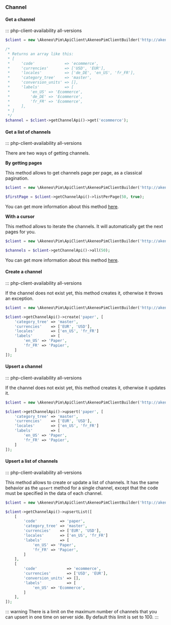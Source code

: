 ### Channel

#### Get a channel
::: php-client-availability all-versions

```php
$client = new \Akeneo\Pim\ApiClient\AkeneoPimClientBuilder('http://akeneo.com/')->buildAuthenticatedByPassword('client_id', 'secret', 'admin', 'admin');

/*
 * Returns an array like this:
 * [
 *     'code'             => 'ecommerce',
 *     'currencies'       => ['USD', 'EUR'],
 *     'locales'          => ['de_DE', 'en_US', 'fr_FR'],
 *     'category_tree'    => 'master',
 *     'conversion_units' => [],
 *     'labels'           => [
 *         'en_US' => 'Ecommerce',
 *         'de_DE' => 'Ecommerce',
 *         'fr_FR' => 'Ecommerce',
 *     ],
 * ]
 */
$channel = $client->getChannelApi()->get('ecommerce');
```

#### Get a list of channels
::: php-client-availability all-versions

There are two ways of getting channels. 

**By getting pages**

This method allows to get channels page per page, as a classical pagination.

```php
$client = new \Akeneo\Pim\ApiClient\AkeneoPimClientBuilder('http://akeneo.com/')->buildAuthenticatedByPassword('client_id', 'secret', 'admin', 'admin');

$firstPage = $client->getChannelApi()->listPerPage(50, true);
```

You can get more information about this method [here](/php-client/list-resources.html#by-getting-pages).

**With a cursor**

This method allows to iterate the channels. It will automatically get the next pages for you.

```php
$client = new \Akeneo\Pim\ApiClient\AkeneoPimClientBuilder('http://akeneo.com/')->buildAuthenticatedByPassword('client_id', 'secret', 'admin', 'admin');

$channels = $client->getChannelApi()->all(50);
```

You can get more information about this method [here](/php-client/list-resources.html#with-a-cursor).

#### Create a channel
::: php-client-availability all-versions

If the channel does not exist yet, this method creates it, otherwise it throws an exception.

```php
$client = new \Akeneo\Pim\ApiClient\AkeneoPimClientBuilder('http://akeneo.com/')->buildAuthenticatedByPassword('client_id', 'secret', 'admin', 'admin');

$client->getChannelApi()->create('paper', [
    'category_tree' => 'master',
    'currencies'    => ['EUR', 'USD'],
    'locales'       => ['en_US', 'fr_FR']
    'labels'        => [
        'en_US' => 'Paper',
        'fr_FR' => 'Papier',
    ]
]);
```

#### Upsert a channel
::: php-client-availability all-versions

If the channel does not exist yet, this method creates it, otherwise it updates it.

```php
$client = new \Akeneo\Pim\ApiClient\AkeneoPimClientBuilder('http://akeneo.com/')->buildAuthenticatedByPassword('client_id', 'secret', 'admin', 'admin');

$client->getChannelApi()->upsert('paper', [
    'category_tree' => 'master',
    'currencies'    => ['EUR', 'USD'],
    'locales'       => ['en_US', 'fr_FR']
    'labels'        => [
        'en_US' => 'Paper',
        'fr_FR' => 'Papier',
    ]
]);
```

#### Upsert a list of channels
::: php-client-availability all-versions

This method allows to create or update a list of channels.
It has the same behavior as the `upsert` method for a single channel, except that the code must be specified in the data of each channel.


```php
$client = new \Akeneo\Pim\ApiClient\AkeneoPimClientBuilder('http://akeneo.com/')->buildAuthenticatedByPassword('client_id', 'secret', 'admin', 'admin');

$client->getChannelApi()->upsertList([
    [
        'code'          => 'paper',
        'category_tree' => 'master',
        'currencies'    => ['EUR', 'USD'],
        'locales'       => ['en_US', 'fr_FR']
        'labels'        => [
            'en_US' => 'Paper',
            'fr_FR' => 'Papier',
        ]
    ],
    [
        'code'             => 'ecommerce',
        'currencies'       => ['USD', 'EUR'],
        'conversion_units' => [],
        'labels'           => [
            'en_US' => 'Ecommerce',
        ]
    ],
]);
```

::: warning
There is a limit on the maximum number of channels that you can upsert in one time on server side. By default this limit is set to 100.
:::
